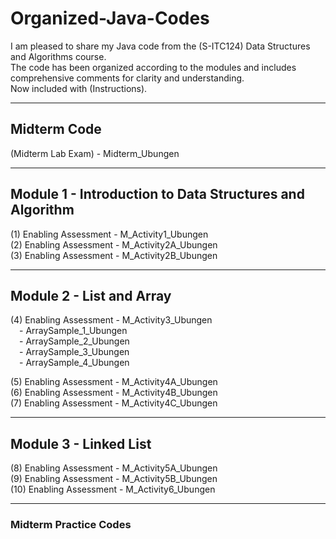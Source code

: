 # Organized-Java-Codes
I am pleased to share my Java code from the (S-ITC124) Data Structures and Algorithms course.  
The code has been organized according to the modules and includes comprehensive comments for clarity and understanding.  
Now included with (Instructions).

---

## Midterm Code
(Midterm Lab Exam) - Midterm_Ubungen

---

## Module 1 - Introduction to Data Structures and Algorithm
(1) Enabling Assessment - M_Activity1_Ubungen  
(2) Enabling Assessment - M_Activity2A_Ubungen  
(3) Enabling Assessment - M_Activity2B_Ubungen  

---

## Module 2 - List and Array
(4) Enabling Assessment - M_Activity3_Ubungen  
 - ArraySample_1_Ubungen  
 - ArraySample_2_Ubungen  
 - ArraySample_3_Ubungen  
 - ArraySample_4_Ubungen  

(5) Enabling Assessment - M_Activity4A_Ubungen  
(6) Enabling Assessment - M_Activity4B_Ubungen  
(7) Enabling Assessment - M_Activity4C_Ubungen  

---

## Module 3 - Linked List
(8) Enabling Assessment - M_Activity5A_Ubungen  
(9) Enabling Assessment - M_Activity5B_Ubungen  
(10) Enabling Assessment - M_Activity6_Ubungen

---

### Midterm Practice Codes
